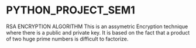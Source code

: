 # PYTHON_PROJECT_SEM1
RSA ENCRYPTION ALGORITHM
This is an assymetric Encryption technique where there is a public and private key.
It is based on the fact that a product of two huge prime numbers is difficult to factorize.

